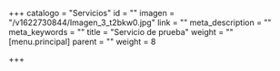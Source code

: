 +++
catalogo = "Servicios"
id = ""
imagen = "/v1622730844/Imagen_3_t2bkw0.jpg"
link = ""
meta_description = ""
meta_keywords = ""
title = "Servicio de prueba"
weight = ""
[menu.principal]
parent = ""
weight = 8

+++

